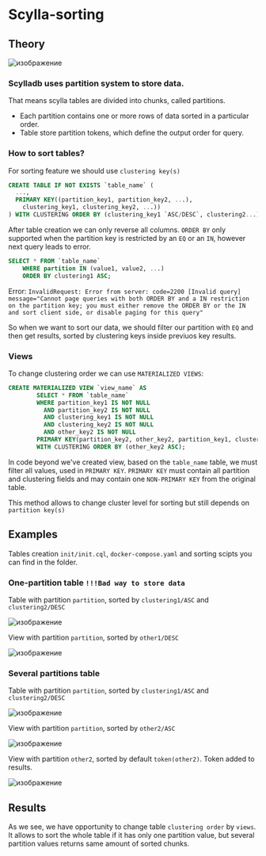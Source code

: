 # Scylla-sorting
## Theory

![изображение](https://user-images.githubusercontent.com/62651944/220197255-7380ab1e-2fae-4362-9263-949bd4dd2910.png)
### Scylladb uses partition system to store data.
That means scylla tables are divided into chunks, called partitions. 
- Each partition contains one or more rows of data sorted in a particular order.
- Table store partition tokens, which define the output order for query.

### How to sort tables?
For sorting feature we should use `clustering key(s)`
```SQL
CREATE TABLE IF NOT EXISTS `table_name` (
  ..., 
  PRIMARY KEY((partition_key1, partition_key2, ...), 
    clustering_key1, clustering_key2, ...))
) WITH CLUSTERING ORDER BY (clustering_key1 `ASC/DESC`, clustering2...);
```
After table creation we can only reverse all columns.
`ORDER BY` only supported when the partition key is restricted by an `EQ` or an `IN`, however next query leads to error.
```SQL
SELECT * FROM `table_name` 
    WHERE partition IN (value1, value2, ...)
    ORDER BY clustering1 ASC;
```
Error:  ```InvalidRequest: Error from server: code=2200 [Invalid query] message="Cannot page queries with both ORDER BY and a IN restriction on the partition key; you must either remove the ORDER BY or the IN and sort client side, or disable paging for this query"```

So when we want to sort our data, we should filter our partition with `EQ` and then get results, sorted by clustering keys inside previuos key results.

### Views
To change clustering order we can use `MATERIALIZED VIEWS`:
```SQL
CREATE MATERIALIZED VIEW `view_name` AS
        SELECT * FROM `table_name`
        WHERE partition_key1 IS NOT NULL 
          AND partition_key2 IS NOT NULL 
          AND clustering_key1 IS NOT NULL 
          AND clustering_key2 IS NOT NULL 
          AND other_key2 IS NOT NULL
        PRIMARY KEY(partition_key2, other_key2, partition_key1, clustering_key2, clustering_key1) 
        WITH CLUSTERING ORDER BY (other_key2 ASC);
```
In code beyond we've created view, based on the `table_name` table, we must filter all values, used in `PRIMARY KEY`.
`PRIMARY KEY` must contain all partition and clustering fields and may contain one `NON-PRIMARY KEY` from the original table.

This method allows to change cluster level for sorting but still depends on `partition key(s)`


## Examples
Tables creation `init/init.cql`, `docker-compose.yaml` and sorting scipts you can find in the folder.

### One-partition table `!!!Bad way to store data`

Table with partition `partition`, sorted by `clustering1/ASC` and `clustering2/DESC`

![изображение](https://user-images.githubusercontent.com/62651944/220205750-e7a0bf80-f44c-4c22-b42a-f31512be9209.png)

View with partition `partition`, sorted by `other1/DESC`

![изображение](https://user-images.githubusercontent.com/62651944/220205842-e380493b-8676-4132-915d-034684d08723.png)

### Several partitions table

Table with partition `partition`, sorted by `clustering1/ASC` and `clustering2/DESC`

![изображение](https://user-images.githubusercontent.com/62651944/220206592-250c5a27-dc7a-41b6-8ee7-57edf5342876.png)

View with partition `partition`, sorted by `other2/ASC`

![изображение](https://user-images.githubusercontent.com/62651944/220207231-7f746b0d-60cf-44ec-a7bd-6c322abbb450.png)

View with partition `other2`, sorted by default `token(other2)`. Token added to results.

![изображение](https://user-images.githubusercontent.com/62651944/220207657-ed3409a2-380d-4719-8a2e-fe76762fd20c.png)

## Results
As we see, we have opportunity to change table `clustering order` by `views`. 
It allows to sort the whole table if it has only one partition value, but several partition values returns same amount of sorted chunks. 
